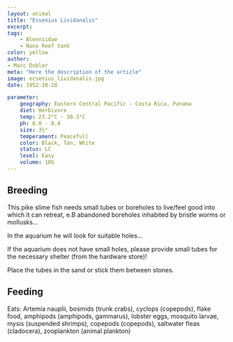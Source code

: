 ```yaml
---
layout: animal
title: "Ecsenius Lividanalis"
excerpt: 
tags:
    - Blenniidae
    - Nano Reef tank
color: yellow
author:
- Marc Dobler
meta: "Here the description of the article"
image: ecsenius_lividanalis.jpg
date: 1952-10-28

parameter:
    geography: Eastern Central Pacific - Costa Rica, Panama
    diet: Herbivore
    temp: 23.2°C - 30.3°C
    ph: 8.0 - 8.4
    size: 3½"
    temperament: Peacefull
    color: Black, Tan, White
    status: LC
    level: Easy
    volume: 10G
---
```


## Breeding

This pike slime fish needs small tubes or boreholes to live/feel good into which it can retreat, e.B abandoned boreholes inhabited by bristle worms or mollusks...

In the aquarium he will look for suitable holes...

If the aquarium does not have small holes, please provide small tubes for the necessary shelter (from the hardware store)!

Place the tubes in the sand or stick them between
stones.

## Feeding

Eats: Artemia nauplii, bosmids (trunk crabs), cyclops (copepods), flake food, amphipods (amphipods, gammarus), lobster eggs, mosquito larvae, mysis (suspended shrimps), copepods (copepods), saltwater fleas (cladocera), zooplankton (animal plankton)

